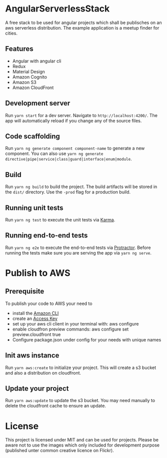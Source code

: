 # AngularServerlessStack

A free stack to be used for angular projects which shall be publisches on an aws serverless distribution. The example application is a meetup finder for cities.

## Features
- Angular with angular cli
- Redux
- Material Design
- Amazon Cognito
- Amazon S3
- Amazon CloudFront

## Development server

Run `yarn start` for a dev server. Navigate to `http://localhost:4200/`. The app will automatically reload if you change any of the source files.

## Code scaffolding

Run `yarn ng generate component component-name` to generate a new component. You can also use `yarn ng generate directive|pipe|service|class|guard|interface|enum|module`.

## Build

Run `yarn ng build` to build the project. The build artifacts will be stored in the `dist/` directory. Use the `-prod` flag for a production build.

## Running unit tests

Run `yarn ng test` to execute the unit tests via [Karma](https://karma-runner.github.io).

## Running end-to-end tests

Run `yarn ng e2e` to execute the end-to-end tests via [Protractor](http://www.protractortest.org/).
Before running the tests make sure you are serving the app via `yarn ng serve`.

# Publish to AWS

## Prerequisite

To publish your code to AWS your need to 
- install the [Amazon CLI](https://aws.amazon.com/cli/)
- create an [Access Key](https://console.aws.amazon.com/iam/home?region=eu-west-1#/security_credential)
- set up your aws cli client in your terminal with: aws configure
- enable cloudfron preview commands: aws configure set preview.cloudfront true
- Configure package.json under config for your needs with unique names

## Init aws instance

Run `yarn aws:create` to initialize your project. This will create a s3 bucket and also a distribution on cloudfront.

## Update your project

Run `yarn aws:update` to update the s3 bucket. You may need manually to delete the cloudfront cache to ensure an update.

# License
This project is licensed under MIT and can be used for projects. Please be aware not to use the images which only included for development purpose (published unter common creative licence on Flickr).